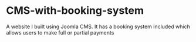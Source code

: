 # CMS-with-booking-system
A website I built using Joomla CMS. It has a booking system included which allows users to make full or partial payments
